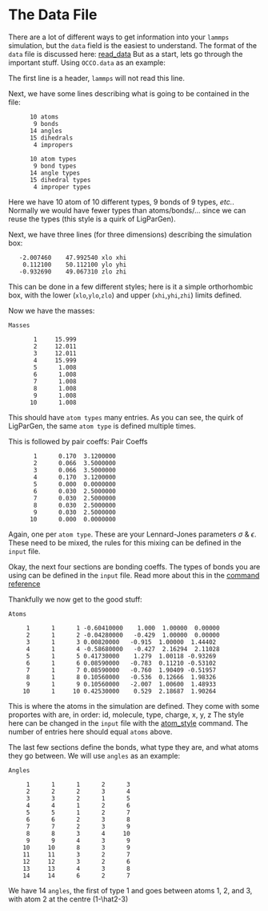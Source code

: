 # The Data File

There are a lot of different ways to get information into your `lammps` simulation, but the `data` field is the easiest to understand.
The format of the `data` file is discussed here: [read_data](https://docs.lammps.org/read_data.html)
But as a start, lets go through the important stuff. 
Using `OCCO.data` as an example:

The first line is a header, `lammps` will not read this line.

Next, we have some lines describing what is going to be contained in the file:
```
      10 atoms
       9 bonds
      14 angles
      15 dihedrals
       4 impropers
 
      10 atom types
       9 bond types
      14 angle types
      15 dihedral types
       4 improper types
```
Here we have 10 atom of 10 different types, 9 bonds of 9 types, _etc._. Normally we would have fewer types than atoms/bonds/... since we can reuse the types (this style is a quirk of LigParGen).

Next, we have three lines (for three dimensions) describing the simulation box:
```
   -2.007460    47.992540 xlo xhi
    0.112100    50.112100 ylo yhi
   -0.932690    49.067310 zlo zhi
```
This can be done in a few different styles; here is it a simple orthorhombic box, with the lower (`xlo`,`ylo`,`zlo`) and upper (`xhi`,`yhi`,`zhi`) limits defined.

Now we have the masses:
```
Masses

       1     15.999  
       2     12.011  
       3     12.011  
       4     15.999  
       5      1.008  
       6      1.008  
       7      1.008  
       8      1.008  
       9      1.008  
      10      1.008
```
This should have `atom types` many entries. As you can see, the quirk of LigParGen, the same `atom type` is defined multiple times.

This is followed by pair coeffs:
Pair Coeffs 
```
       1      0.170  3.1200000 
       2      0.066  3.5000000 
       3      0.066  3.5000000 
       4      0.170  3.1200000 
       5      0.000  0.0000000 
       6      0.030  2.5000000 
       7      0.030  2.5000000 
       8      0.030  2.5000000 
       9      0.030  2.5000000 
      10      0.000  0.0000000
```
Again, one per `atom type`. These are your Lennard-Jones parameters $\sigma$ & $\epsilon$. These need to be mixed, the rules for this mixing can be defined in the `input` file.

Okay, the next four sections are bonding coeffs. The types of bonds you are using can be defined in the `input` file. Read more about this in the [command reference](https://docs.lammps.org/commands_list.html)

Thankfully we now get to the good stuff:
```
Atoms 

     1      1      1 -0.60410000    1.000  1.00000  0.00000
     2      1      2 -0.04280000   -0.429  1.00000  0.00000
     3      1      3 0.00820000   -0.915  1.00000  1.44402
     4      1      4 -0.58680000   -0.427  2.16294  2.11028
     5      1      5 0.41730000    1.279  1.00118 -0.93269
     6      1      6 0.08590000   -0.783  0.11210 -0.53102
     7      1      7 0.08590000   -0.760  1.90409 -0.51957
     8      1      8 0.10560000   -0.536  0.12666  1.98326
     9      1      9 0.10560000   -2.007  1.00600  1.48933
    10      1     10 0.42530000    0.529  2.18687  1.90264
```
This is where the atoms in the simulation are defined. They come with some proportes with are, in order: 
id, molecule, type, charge, x, y, z
The style here can be changed in the `input` file with the [atom_style](https://docs.lammps.org/atom_style.html) command.
The number of entries here should equal `atoms` above.

The last few sections define the bonds, what type they are, and what atoms they go between.
We will use `angles` as an example:
```
Angles 

     1      1      1      2      3
     2      2      2      3      4
     3      3      2      1      5
     4      4      1      2      6
     5      5      1      2      7
     6      6      2      3      8
     7      7      2      3      9
     8      8      3      4     10
     9      9      4      3      9
    10     10      8      3      9
    11     11      3      2      7
    12     12      3      2      6
    13     13      4      3      8
    14     14      6      2      7
```
We have 14 `angles`, the first of type 1 and goes between atoms 1, 2, and 3, with atom 2 at the centre (1-\hat2-3)

